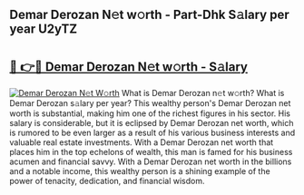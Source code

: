 ## Demar Derozan N𝚎t w𝚘rth - Part-Dhk S𝚊lary per year U2yTZ

# <h2><a href="http://gc2hlw.nevu.top/?p=Demar+Derozan">🔗 👉🔴 Demar Derozan N𝚎t w𝚘rth - S𝚊lary</a></h2>

[![Demar Derozan N𝚎t W𝚘rth](https://i.imgur.com/Oavwk0R.jpeg)](http://gc2hlw.nevu.top/?p=Demar+Derozan)
What is Demar Derozan n𝚎t w𝚘rth? What is Demar Derozan s𝚊lary per year?
This wealthy person's Demar Derozan net worth is substantial, making him one of the richest figures in his sector. His salary is considerable, but it is eclipsed by Demar Derozan net worth, which is rumored to be even larger as a result of his various business interests and valuable real estate investments. With a Demar Derozan net worth that places him in the top echelons of wealth, this man is famed for his business acumen and financial savvy. With a Demar Derozan net worth in the billions and a notable income, this wealthy person is a shining example of the power of tenacity, dedication, and financial wisdom.

